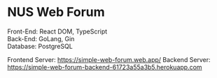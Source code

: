 # NUS Web Forum

Front-End: React DOM, TypeScript  
Back-End: GoLang, Gin  
Database: PostgreSQL

Frontend Server: https://simple-web-forum.web.app/
Backend Server: https://simple-web-forum-backend-61723a55a3b5.herokuapp.com